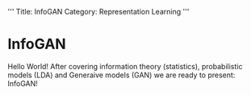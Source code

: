 '''
Title: InfoGAN 
Category: Representation Learning
'''

# InfoGAN
Hello World! After covering information theory (statistics), probabilistic models (LDA) and Generaive models (GAN) we are ready to present: InfoGAN!
